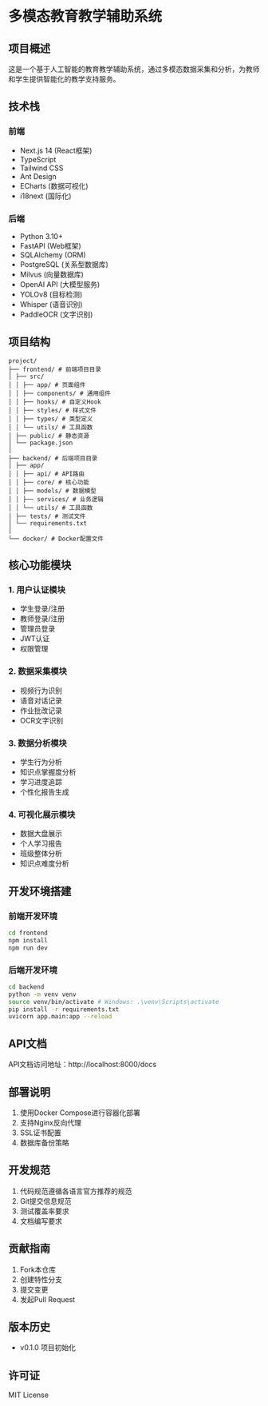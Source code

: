 # 多模态教育教学辅助系统

## 项目概述

这是一个基于人工智能的教育教学辅助系统，通过多模态数据采集和分析，为教师和学生提供智能化的教学支持服务。

## 技术栈

### 前端

- Next.js 14 (React框架)
- TypeScript
- Tailwind CSS
- Ant Design
- ECharts (数据可视化)
- i18next (国际化)

### 后端

- Python 3.10+
- FastAPI (Web框架)
- SQLAlchemy (ORM)
- PostgreSQL (关系型数据库)
- Milvus (向量数据库)
- OpenAI API (大模型服务)
- YOLOv8 (目标检测)
- Whisper (语音识别)
- PaddleOCR (文字识别)

## 项目结构

```
project/
├── frontend/ # 前端项目目录
│ ├── src/
│ │ ├── app/ # 页面组件
│ │ ├── components/ # 通用组件
│ │ ├── hooks/ # 自定义Hook
│ │ ├── styles/ # 样式文件
│ │ ├── types/ # 类型定义
│ │ └── utils/ # 工具函数
│ ├── public/ # 静态资源
│ └── package.json
│
├── backend/ # 后端项目目录
│ ├── app/
│ │ ├── api/ # API路由
│ │ ├── core/ # 核心功能
│ │ ├── models/ # 数据模型
│ │ ├── services/ # 业务逻辑
│ │ └── utils/ # 工具函数
│ ├── tests/ # 测试文件
│ └── requirements.txt
│
└── docker/ # Docker配置文件
```

## 核心功能模块

### 1. 用户认证模块

- 学生登录/注册
- 教师登录/注册
- 管理员登录
- JWT认证
- 权限管理

### 2. 数据采集模块

- 视频行为识别
- 语音对话记录
- 作业批改记录
- OCR文字识别

### 3. 数据分析模块

- 学生行为分析
- 知识点掌握度分析
- 学习进度追踪
- 个性化报告生成

### 4. 可视化展示模块

- 数据大盘展示
- 个人学习报告
- 班级整体分析
- 知识点难度分析

## 开发环境搭建

### 前端开发环境

```bash
cd frontend
npm install
npm run dev
```

### 后端开发环境

```bash
cd backend
python -m venv venv
source venv/bin/activate # Windows: .\venv\Scripts\activate
pip install -r requirements.txt
uvicorn app.main:app --reload
```

## API文档

API文档访问地址：http://localhost:8000/docs

## 部署说明

1. 使用Docker Compose进行容器化部署
2. 支持Nginx反向代理
3. SSL证书配置
4. 数据库备份策略

## 开发规范

1. 代码规范遵循各语言官方推荐的规范
2. Git提交信息规范
3. 测试覆盖率要求
4. 文档编写要求

## 贡献指南

1. Fork本仓库
2. 创建特性分支
3. 提交变更
4. 发起Pull Request

## 版本历史

- v0.1.0 项目初始化

## 许可证

MIT License
